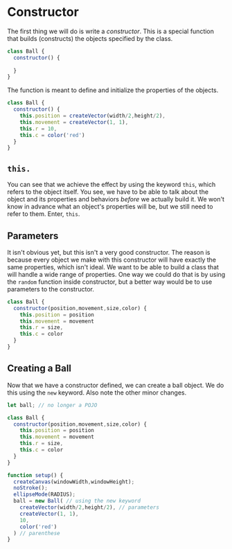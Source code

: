 # Constructor

The first thing we will do is write a _constructor_. This is a special function that builds (constructs) the objects specified by the class. 

```javascript
class Ball {
  constructor() {
    
  }
}
``` 

The function is meant to define and initialize the properties of the objects. 

```javascript
class Ball {
  constructor() {
    this.position = createVector(width/2,height/2),
    this.movement = createVector(1, 1),
    this.r = 10,
    this.c = color('red')    
  }
}
``` 

## `this.`

You can see that we achieve the effect by using the keyword `this`, which refers to the object itself. You see, we have to be able to talk about the object and its properties and behaviors _before_ we actually build it. We won't know in advance what an object's properties will be, but we still need to refer to them. Enter, `this`. 

## Parameters 

It isn't obvious yet, but this isn't a very good constructor. The reason is because every object we make with this constructor will have exactly the same properties, which isn't ideal. We want to be able to build a class that will handle a wide range of properties. One way we could do that is by using the `random` function inside constructor, but a better way would be to use parameters to the constructor. 

```javascript
class Ball {
  constructor(position,movement,size,color) {
    this.position = position
    this.movement = movement
    this.r = size,
    this.c = color    
  }
}
```

## Creating a Ball

Now that we have a constructor defined, we can create a ball object. We do this using the `new` keyword. Also note the other minor changes.

```javascript
let ball; // no longer a POJO

class Ball {
  constructor(position,movement,size,color) {
    this.position = position
    this.movement = movement
    this.r = size,
    this.c = color    
  }
}

function setup() {
  createCanvas(windowWidth,windowHeight);
  noStroke();
  ellipseMode(RADIUS);
  ball = new Ball( // using the new keyword
    createVector(width/2,height/2), // parameters
    createVector(1, 1),
    10,
    color('red')
  ) // parenthese
}
```
